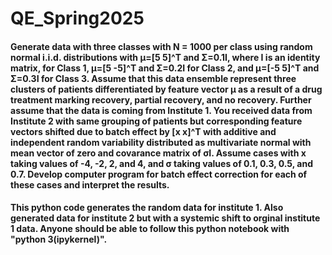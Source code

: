# QE_Spring2025
#### Generate data with three classes with N = 1000 per class using random normal i.i.d. distributions with μ=[5 5]^T and Σ=0.1I, where I is an identity matrix, for Class 1, μ=[5 -5]^T and Σ=0.2I for Class 2, and μ=[-5 5]^T and Σ=0.3I for Class 3. Assume that this data ensemble represent three clusters of patients differentiated by feature vector μ as a result of a drug treatment marking recovery, partial recovery, and no recovery. Further assume that the data is coming from Institute 1. You received data from Institute 2 with same grouping of patients but corresponding feature vectors shifted due to batch effect by [x x]^T with additive and independent random variability distributed as multivariate normal with mean vector of zero and covarance matrix of σI. Assume cases with x taking values of -4, -2, 2, and 4, and σ taking values of 0.1, 0.3, 0.5, and 0.7. Develop computer program for batch effect correction for each of these cases and interpret the results.

#### This python code generates the random data for institute 1. Also generated data for institute 2 but with a systemic shift to orginal institute 1 data. Anyone should be able to follow this python notebook with "python 3(ipykernel)". 
